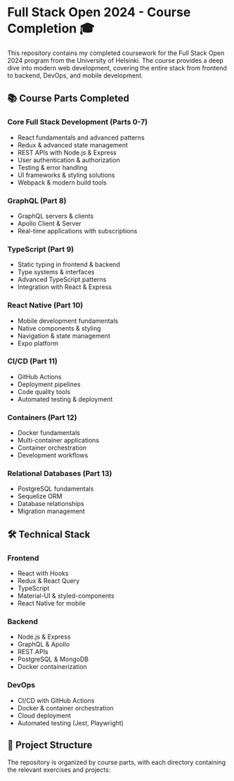 # Full Stack Open 2024 - Course Completion 🎓

This repository contains my completed coursework for the Full Stack Open 2024 program from the University of Helsinki. The course provides a deep dive into modern web development, covering the entire stack from frontend to backend, DevOps, and mobile development.

## 📚 Course Parts Completed

### Core Full Stack Development (Parts 0-7)
- React fundamentals and advanced patterns
- Redux & advanced state management 
- REST APIs with Node.js & Express
- User authentication & authorization
- Testing & error handling
- UI frameworks & styling solutions
- Webpack & modern build tools

### GraphQL (Part 8)
- GraphQL servers & clients
- Apollo Client & Server
- Real-time applications with subscriptions

### TypeScript (Part 9)
- Static typing in frontend & backend
- Type systems & interfaces
- Advanced TypeScript patterns
- Integration with React & Express

### React Native (Part 10)
- Mobile development fundamentals
- Native components & styling
- Navigation & state management
- Expo platform

### CI/CD (Part 11)
- GitHub Actions
- Deployment pipelines
- Code quality tools
- Automated testing & deployment

### Containers (Part 12)
- Docker fundamentals
- Multi-container applications
- Container orchestration
- Development workflows

### Relational Databases (Part 13)
- PostgreSQL fundamentals
- Sequelize ORM
- Database relationships
- Migration management

## 🛠️ Technical Stack

### Frontend
- React with Hooks
- Redux & React Query
- TypeScript
- Material-UI & styled-components
- React Native for mobile

### Backend
- Node.js & Express
- GraphQL & Apollo
- REST APIs
- PostgreSQL & MongoDB
- Docker containerization

### DevOps
- CI/CD with GitHub Actions
- Docker & container orchestration
- Cloud deployment
- Automated testing (Jest, Playwright)

## 🔗 Project Structure

The repository is organized by course parts, with each directory containing the relevant exercises and projects:

